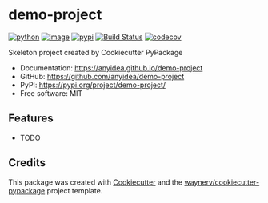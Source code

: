 # demo-project


[![python](https://img.shields.io/pypi/pyversions/demo-project.svg)](https://pypi.org/project/demo-project/)
[![image](https://img.shields.io/pypi/l/demo-project.svg)](https://pypi.org/project/demo-project/)
[![pypi](https://img.shields.io/pypi/v/demo-project.svg)](https://pypi.org/project/demo-project/)
[![Build Status](https://github.com/anyidea/demo-project/actions/workflows/ci.yml/badge.svg)](https://github.com/anyidea/demo-project/actions/workflows/ci.yml)
[![codecov](https://codecov.io/gh/anyidea/demo-project/branch/main/graphs/badge.svg)](https://codecov.io/github/anyidea/demo-project)



Skeleton project created by Cookiecutter PyPackage


* Documentation: <https://anyidea.github.io/demo-project>
* GitHub: <https://github.com/anyidea/demo-project>
* PyPI: <https://pypi.org/project/demo-project/>
* Free software: MIT


## Features

* TODO

## Credits

This package was created with [Cookiecutter](https://github.com/audreyr/cookiecutter) and the [waynerv/cookiecutter-pypackage](https://github.com/waynerv/cookiecutter-pypackage) project template.
